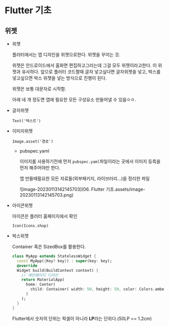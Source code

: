 # Flutter 기초

## 위젯

- 위젯

  플러터에서는 앱 디자인을 위젯으로한다. 위젯을 꾸미는 것.

  위젯은 안드로이드에서 홈화면 편집하고그러는데 그걸 모두 위젯이라고한다. 이 위젯과 유사하다. 앞으로 플러터 코드짤때 글자 넣고싶다면 글자위젯을 넣고, 박스를 넣고싶으면 박스 위젯을 넣는 방식으로 진행이 된다.

  위젯은 보통 대문자로 시작함.

  아래  네 개 정도면 앱에 필요한 모든 구성요소 만들어낼 수 있음ㅇㅇ.

- 글자위젯

  ```
  Text('텍스트')
  ```

- 이미지위젯

  ```
  Image.asset('경로')
  ```

  - pubspec.yaml

    이미지를 사용하기전에 먼저 `pubspec.yaml`파일이라는 곳에서 이미지 등륵을 먼저 해주어야만 한다.

    앱 만들때필요한 모든 자료들(외부패키지, 라이브러리...)을 정리한 파일

    ![image-20230113142145703](06. Flutter 기초.assets/image-20230113142145703.png)

- 아이콘위젯

  아이콘은 플러터 홈페이지에서 확인

  ```
  Icon(Icons.shop)
  ```

- 박스위젯

  Container 혹은 SizedBox를 활용한다.

  ```dart
  class MyApp extends StatelessWidget {
    const MyApp({Key? key}) : super(key: key);
    @override
    Widget build(BuildContext context) {
      // 메인페이지 디자인
      return MaterialApp(
        home: Center(
          child: Container( width: 50, height: 50, color: Colors.amber,),
        )
      );
    }
  }
  ```

  Flutter에서 숫자의 단위는 픽셀이 아니라 **LP**라는 단위다.(50LP == 1.2cm)